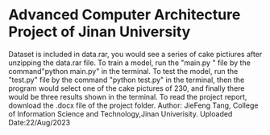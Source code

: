 # Advanced Computer Architecture Project of Jinan University
Dataset is included in data.rar, you would see a series of cake pictiures after unzipping the data.rar file.
To train a model, run the "main.py " file by the command"python main.py" in the terminal.
To test the model, run the "test.py" file by the command "python test.py" in the terminal, then the program would select one of the cake pictures of 230, and finally there would be three results shown in the terminal.
To read the project report, download the .docx file of the project folder.
Author: JieFeng Tang, College of Information Science and Technology,Jinan Univerisity.
Uploaded Date:22/Aug/2023
